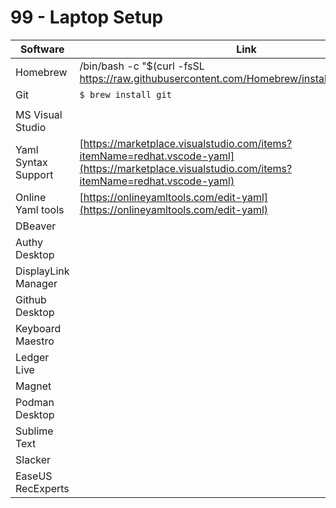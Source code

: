 # 99 - Laptop Setup

| Software            | Link                                                                                                                                             |
| ------------------- | ------------------------------------------------------------------------------------------------------------------------------------------------ |
| Homebrew            | /bin/bash -c "$(curl -fsSL https://raw.githubusercontent.com/Homebrew/install/HEAD/install.sh)"                                                  |
| Git                 | `$ brew install git`                                                                                                                             |
|                     |                                                                                                                                                  |
| MS Visual Studio    |                                                                                                                                                  |
| Yaml Syntax Support | [https://marketplace.visualstudio.com/items?itemName=redhat.vscode-yaml](https://marketplace.visualstudio.com/items?itemName=redhat.vscode-yaml) |
| Online Yaml tools   | [https://onlineyamltools.com/edit-yaml](https://onlineyamltools.com/edit-yaml)                                                                   |
| DBeaver             |                                                                                                                                                  |
| Authy Desktop       |                                                                                                                                                  |
| DisplayLink Manager |                                                                                                                                                  |
| Github Desktop      |                                                                                                                                                  |
| Keyboard Maestro    |                                                                                                                                                  |
| Ledger Live         |                                                                                                                                                  |
| Magnet              |                                                                                                                                                  |
| Podman Desktop      |                                                                                                                                                  |
| Sublime Text        |                                                                                                                                                  |
| Slacker             |                                                                                                                                                  |
| EaseUS RecExperts   |                                                                                                                                                  |

